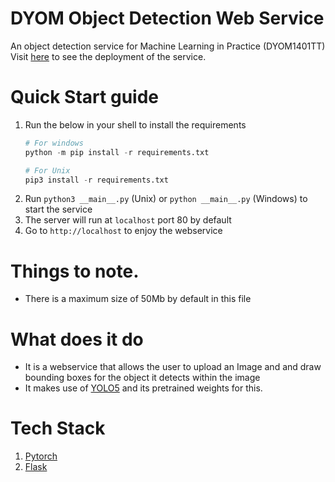 # DYOM Object Detection Web Service
An object detection service for Machine Learning in Practice (DYOM1401TT)
Visit [here](http://jh123xml.tk/) to see the deployment of the service.

# Quick Start guide
1. Run the below in your shell to install the requirements
    ```python
    # For windows
    python -m pip install -r requirements.txt

    # For Unix
    pip3 install -r requirements.txt
    ```
1. Run `python3 __main__.py` (Unix) or `python __main__.py` (Windows) to start the service
1. The server will run at `localhost` port 80 by default
1. Go to `http://localhost` to enjoy the webservice

# Things to note.
- There is a maximum size of 50Mb by default in this file


# What does it do
- It is a webservice that allows the user to upload an Image and and draw bounding boxes for the object it detects within the image
- It makes use of [YOLO5](https://github.com/ultralytics/yolov5) and its pretrained weights for this.

# Tech Stack
1. [Pytorch](https://pytorch.org/)
1. [Flask](https://flask.palletsprojects.com/en/1.1.x/)